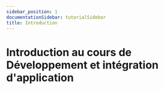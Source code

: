 ```yaml
---
sidebar_position: 1
documentationSidebar: tutorialSidebar
title: Introduction
---
```


# Introduction au cours de Développement et intégration d'application